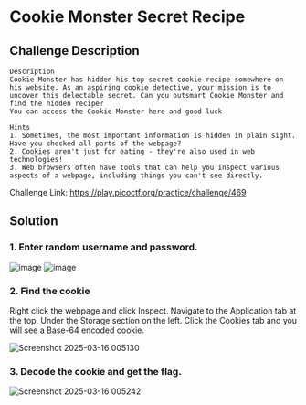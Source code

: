 # Cookie Monster Secret Recipe

## Challenge Description
```
Description
Cookie Monster has hidden his top-secret cookie recipe somewhere on his website. As an aspiring cookie detective, your mission is to uncover this delectable secret. Can you outsmart Cookie Monster and find the hidden recipe?
You can access the Cookie Monster here and good luck

Hints
1. Sometimes, the most important information is hidden in plain sight. Have you checked all parts of the webpage?
2. Cookies aren't just for eating - they're also used in web technologies!
3. Web browsers often have tools that can help you inspect various aspects of a webpage, including things you can't see directly.
```

Challenge Link: https://play.picoctf.org/practice/challenge/469

## Solution
### 1. Enter random username and password. 
![image](https://github.com/user-attachments/assets/bb93500f-ce92-480e-9b2b-aea847fc041c)
![image](https://github.com/user-attachments/assets/2040afb5-54a5-4303-a136-94469d27495b)

### 2. Find the cookie
Right click the webpage and click Inspect. 
Navigate to the Application tab at the top. 
Under the Storage section on the left. 
Click the Cookies tab and you will see a Base-64 encoded cookie.

![Screenshot 2025-03-16 005130](https://github.com/user-attachments/assets/06cc7b77-9b07-47b3-be24-03505216f4d6)

### 3. Decode the cookie and get the flag.
![Screenshot 2025-03-16 005242](https://github.com/user-attachments/assets/9c942f91-5e38-48eb-b8bf-65abaf9952f3)



